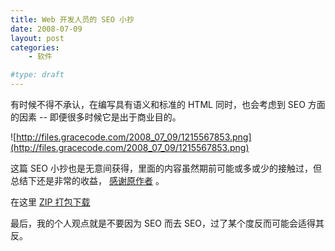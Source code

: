 ```yaml
---
title: Web 开发人员的 SEO 小抄  
date: 2008-07-09
layout: post
categories:
    - 软件

#type: draft
---
```


有时候不得不承认，在编写具有语义和标准的 HTML 同时，也会考虑到 SEO 方面的因素 -- 即便很多时候它是出于商业目的。

![http://files.gracecode.com/2008_07_09/1215567853.png](http://files.gracecode.com/2008_07_09/1215567853.png)

这篇 SEO 小抄也是无意间获得，里面的内容虽然期前可能或多或少的接触过，但总结下还是非常的收益， [感谢原作者](http://www.seomoz.org/blog/the-web-developers-seo-cheat-sheet) 。

在这里  [ZIP 打包下载](http://files.gracecode.com/2008_07_09/1215567905.zip) 

最后，我的个人观点就是不要因为 SEO 而去 SEO，过了某个度反而可能会适得其反。

